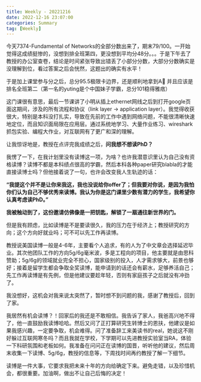 ```yaml
---
title: Weekly - 20221216
date: 2022-12-16 23:07:00
categories: Summary
tag: [Weekly]
---
```


今天7374-Fundamental of Networks的全部分数出来了，期末79/100。一开始觉得这成绩挺惨的，没想到排全班第四，更没想到平均分48分。。。于是下午去了教授的办公室查卷，结论是时间紧张导致出错丢了小部分分数，大部分分数确实是没理解到位，看过答案之后会恍然，这题出的确实有水平！

于是加上课堂参与分之后，总分95.5极限卡边界，还是顺利地拿到A🥳 并且应该是排名全班第二（第一名的yuting是个中国妹子学霸，总分101稳得雅痞）

这门课很有意思，最后一节课讲了小明从插上ethernet网线之后到打开google页面这期间，涉及的所有流程和协议（link layer -> application layer）。我觉得收获很大，特别是本科没打扎实，导致在先前的工作中遇到网络问题，不能很清晰快速地定位，而且知识面局限在应用层。通过系统地学习、大量作业练习、wireshark抓包实验、编程大作业，对互联网有了更广和深的理解。

让我惊讶地是，教授在点评完我成绩之后，**问我想不想读PhD？**

我愣了一下，在我计划里没有读博这一项，为啥？也许我潜意识里认为自己没有资格读博？读博不都是本科绩点很高的学霸，然后本科各种paper研究blabla的才能直接读博士吗？但他接着说了一句，也许会改变我人生轨迹的话：

**“我提这个并不是让你来我这，我也没说给你offer了；但我要对你说，是因为我怕你们认为自己不够优秀来读博。我认为你是这门课里少数有潜力的学生，我希望你认真考虑读PhD。”**

**我被触动到了，这份邀请仿佛像是一把钥匙，解锁了一扇通往新世界的门。**

但是我有顾虑，比如读博是不是要读很久，我的压力在于经济上；教授研究的方向；这个方向好就业吗；可不可以先工作再读博。

教授说美国读博一般是4-6年，主要看个人追求，有的人为了中文章会选择延迟毕业。其次他团队工作的方向5g/6g毫米波，多是工程向的项目，他主要就是由思科赞助；5g/6g的领域就业完全不担心，国家级别的投入，人才需求够大，前景也够好；接着是留学生都会争取全奖读博，能申请到的话还会有薪水，足够养活自己；先工作再读博是有先例，但是他建议要趁年轻，否则有家庭孩子之后就没有冲劲了。

我没想好，这机会对我来说太突然了，暂时想不到问题的我，感谢了教授后，回到了家。

我居然有机会读博？！回家后的我还是不敢相信。我告诉了家人，我爸高兴地不得了，他一直鼓励我读博哈哈。然后又问了正打算研究生转博士的恩扶，他建议是如果我感兴趣，一定要争取，机会难得。问了准备辞工来美读书的real，她说这不刚好躲过互联网寒冬吗？而且我就在学校，下学期可以先进教授实验室当RA，体验一下科研氛围和老板如何。我准备在问问正在读博的国晋，听听他的建议，然后周末收集一下读博、5g/6g，教授的信息等，下周找时间再约教授了解一下细节。

读博是一件大事，它要求我把未来十年的方向给确定下来。避免走错，以及珍惜机会，都很重要。加油啊，做出不让自己后悔的决定！